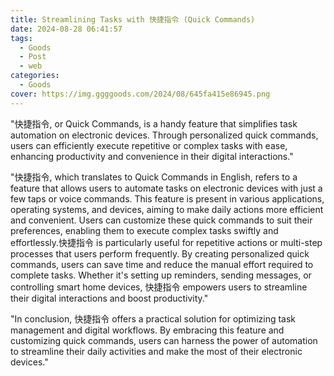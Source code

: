 ```yaml
---
title: Streamlining Tasks with 快捷指令 (Quick Commands)
date: 2024-08-28 06:41:57
tags:
  - Goods
  - Post
  - web
categories:
  - Goods
cover: https://img.ggggoods.com/2024/08/645fa415e86945.png
---
```


"快捷指令, or Quick Commands, is a handy feature that simplifies task automation on electronic devices. Through personalized quick commands, users can efficiently execute repetitive or complex tasks with ease, enhancing productivity and convenience in their digital interactions."

"快捷指令, which translates to Quick Commands in English, refers to a feature that allows users to automate tasks on electronic devices with just a few taps or voice commands. This feature is present in various applications, operating systems, and devices, aiming to make daily actions more efficient and convenient. Users can customize these quick commands to suit their preferences, enabling them to execute complex tasks swiftly and effortlessly.快捷指令 is particularly useful for repetitive actions or multi-step processes that users perform frequently. By creating personalized quick commands, users can save time and reduce the manual effort required to complete tasks. Whether it's setting up reminders, sending messages, or controlling smart home devices, 快捷指令 empowers users to streamline their digital interactions and boost productivity."

"In conclusion, 快捷指令 offers a practical solution for optimizing task management and digital workflows. By embracing this feature and customizing quick commands, users can harness the power of automation to streamline their daily activities and make the most of their electronic devices."
